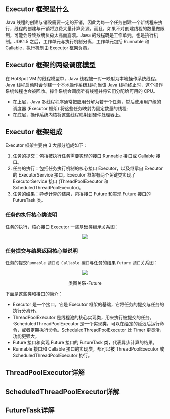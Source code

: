 
## Executor 框架是什么
Java 线程的创建与销毁需要一定的开销，因此为每一个任务创建一个新线程来执行，线程的创建与开销将浪费大量计算资源。而且，如果不对创建线程的数量做限制，可能会导致系统负荷太高而崩溃。Java 的线程既是工作单元，也是执行机制。JDK1.5 之后，工作单元与执行机制分离，工作单元包括 Runnable 和 Callable，执行机制由 Executor 框架负责。

## Executor 框架的两级调度模型
在 HotSpot VM 的线程模型中，Java 线程被一对一映射为本地操作系统线程。Java 线程启动时会创建一个本地操作系统线程;当该 Java 线程终止时，这个操作系统线程也会被回收。操作系统会调度所有线程并将它们分配给可用的 CPU。

- 在上层，Java 多线程程序通常把应用分解为若干个任务，然后使用用户级的调度器 (Executor 框架) 将这些任务映射为固定数量的线程;
- 在底层，操作系统内核将这些线程映射到硬件处理器上。

## Executor 框架组成
Executor 框架主要由 3 大部分组成如下：
1. 任务的提交：包括被执行任务需要实现的接口:Runnable 接口或 Callable 接口。
2. 任务的执行：包括任务执行机制的核心接口 Executor，以及继承自 Executor 的 ExecutorService 接口。Executor 框架有两个关键类实现了 ExecutorService 接口 (ThreadPoolExecutor 和 ScheduledThreadPoolExecutor)。
3. 任务的结果：异步计算的结果，包括接口 Future 和实现 Future 接口的 FutureTask 类。

### 任务的执行核心类说明
任务的执行，核心接口 Executor 一些基础类继承关系图：
<div align="center">
    <img src="https://blog-review-notes.oss-cn-beijing.aliyuncs.com/language/java-concurrency/_images/类图关系-Executor.png">
</div>


### 任务提交与结果返回核心类说明
任务的提交`Runnable 接口或 Callable 接口`与任务的结果 `Future 接口`关系图：
<div align="center">
    <img src="https://blog-review-notes.oss-cn-beijing.aliyuncs.com/language/java-concurrency/_images/类图关系-Future.png">
    <p> 类图关系-Future </p>
</div>

下面是这些类和接口的简介：
- Executor 是一个接口，它是 Executor 框架的基础，它将任务的提交与任务的执行分离开。
- ThreadPoolExecutor 是线程池的核心实现类，用来执行被提交的任务。 ·ScheduledThreadPoolExecutor 是一个实现类，可以在给定的延迟后运行命令，或者定期执行命令。ScheduledThreadPoolExecutor 比 Timer 更灵活，功能更强大。
- Future 接口和实现 Future 接口的 FutureTask 类，代表异步计算的结果。
- Runnable 接口和 Callable 接口的实现类，都可以被 ThreadPoolExecutor 或 ScheduledThreadPoolExecutor 执行。

## ThreadPoolExecutor详解

## ScheduledThreadPoolExecutor详解

## FutureTask详解


